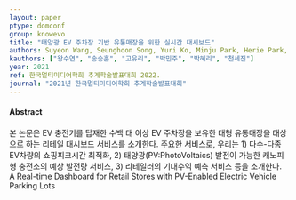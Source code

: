 ```yaml
---
layout: paper
ptype: domconf
group: knowevo
title: "태양광 EV 주차장 기반 유통매장을 위한 실시간 대시보드"
authors: Suyeon Wang, Seunghoon Song, Yuri Ko, Minju Park, Herie Park, Sejin Chun
kauthors: ["왕수연", "송승훈", "고유리", "박민주", "박혜리", "천세진"]
year: 2021
ref: 한국멀티미디어학회 추계학술발표대회 2022.
journal: "2021년 한국멀티미디어학회 추계학술발표대회"
---
```


<h4><span class="badge badge-info">Abstract</span></h4>
본 논문은 EV 충전기를 탑재한 수백 대 이상 EV 주차장을 보유한 대형 유통매장을 대상으로 하는 리테일 대시보드 서비스를 소개한다. 주요한 서비스로, 우리는 1) 다수-다종 EV차량의 쇼핑피크시간 최적화, 2) 태양광(PV:PhotoVoltaics) 발전이 가능한 캐노피형 충전소의 예상 발전량 서비스, 3) 리테일러의 기대수익 예측 서비스 등을 소개한다.

<div class="alert alert-warning" role="alert">
   A Real-time Dashboard for Retail Stores with PV-Enabled Electric Vehicle Parking Lots
</div>
